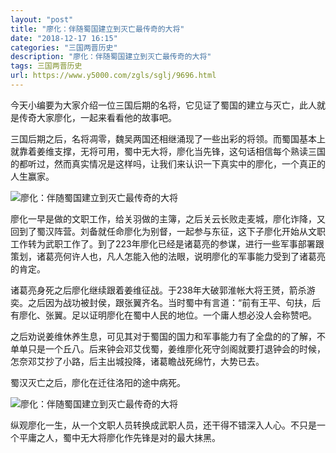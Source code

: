```yaml
---
layout: "post"
title: "廖化：伴随蜀国建立到灭亡最传奇的大将"
date: "2018-12-17 16:15"
categories: "三国两晋历史"
description: "廖化：伴随蜀国建立到灭亡最传奇的大将"
tags: 三国两晋历史
url: https://www.y5000.com/zgls/sglj/9696.html
---
```






今天小编要为大家介绍一位三国后期的名将，它见证了蜀国的建立与灭亡，此人就是传奇大家廖化，一起来看看他的故事吧。

三国后期之后，名将凋零，魏吴两国还相继涌现了一些出彩的将领。而蜀国基本上就靠着姜维支撑，无将可用，蜀中无大将，廖化当先锋，这句话相信每个熟读三国的都听过，然而真实情况是这样吗，让我们来认识一下真实中的廖化，一个真正的人生赢家。

![廖化：伴随蜀国建立到灭亡最传奇的大将](/uploads/allimg/170109/6-1F10911030X06.JPG)

廖化一早是做的文职工作，给关羽做的主簿，之后关云长败走麦城，廖化诈降，又回到了蜀汉阵营。刘备就任命廖化为别督，一起参与东征，这下子廖化开始从文职工作转为武职工作了。到了223年廖化已经是诸葛亮的参谋，进行一些军事部署跟策划，诸葛亮何许人也，凡人怎能入他的法眼，说明廖化的军事能力受到了诸葛亮的肯定。

诸葛亮身死之后廖化继续跟着姜维征战。于238年大破郭淮帐大将王赟，箭杀游奕。之后因为战功被封侯，跟张翼齐名。当时蜀中有言道：“前有王平、句扶，后有廖化、张翼。足以证明廖化在蜀中人民的地位。一个庸人想必没人会称赞吧。

之后劝说姜维休养生息，可见其对于蜀国的国力和军事能力有了全盘的的了解，不单单只是一个丘八。后来钟会邓艾伐蜀，姜维廖化死守剑阁就要打退钟会的时候，怎奈邓艾抄了小路，后主出城投降，诸葛瞻战死绵竹，大势已去。

蜀汉灭亡之后，廖化在迁往洛阳的途中病死。

![廖化：伴随蜀国建立到灭亡最传奇的大将](/uploads/allimg/170109/6-1F109110345947.JPG)

纵观廖化一生，从一个文职人员转换成武职人员，还干得不错深入人心。不只是一个平庸之人，蜀中无大将廖化作先锋是对的最大抹黑。
